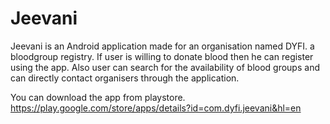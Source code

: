 # Jeevani
Jeevani is an Android application made for an organisation named DYFI.  a bloodgroup registry. If user is willing to donate blood then he can register using the app. 
Also user can search for the availability of blood groups and can directly contact organisers through the application.

You can download the app from playstore.
https://play.google.com/store/apps/details?id=com.dyfi.jeevani&hl=en
